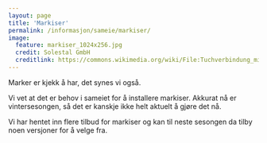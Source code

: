 ```yaml
---
layout: page
title: 'Markiser'
permalink: /informasjon/sameie/markiser/
image:
  feature: markiser_1024x256.jpg
  credit: Solestal GmbH
  creditlink: https://commons.wikimedia.org/wiki/File:Tuchverbindung_mittels_fixklip_an_einem_alten_einteiligen_Markisentuch.jpg
---
```

Marker er kjekk å har, det synes vi også.

Vi vet at det er behov i sameiet for å installere markiser. Akkurat nå er vintersesongen, så det er kanskje ikke helt aktuelt å gjøre det nå.

Vi har hentet inn flere tilbud for markiser og kan til neste sesongen da tilby noen versjoner for å velge fra.


